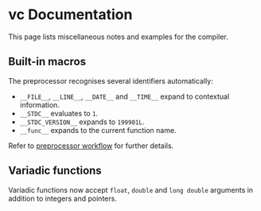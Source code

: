 # vc Documentation

This page lists miscellaneous notes and examples for the compiler.

## Built-in macros

The preprocessor recognises several identifiers automatically:

- `__FILE__`, `__LINE__`, `__DATE__` and `__TIME__` expand to contextual information.
- `__STDC__` evaluates to `1`.
- `__STDC_VERSION__` expands to `199901L`.
- `__func__` expands to the current function name.

Refer to [preprocessor workflow](preprocessor.md) for further details.

## Variadic functions

Variadic functions now accept `float`, `double` and `long double` arguments in addition to integers and pointers.
